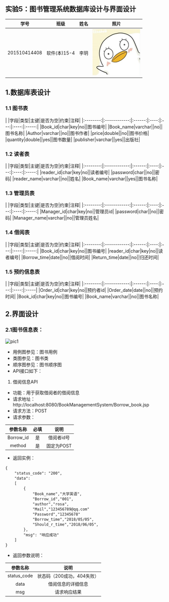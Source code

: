 
## 实验5：图书管理系统数据库设计与界面设计
|学号|班级|姓名|照片|
|:-------:|:-------------: | :----------:|:---:| 
|201510414408|软件(本)15-4|李玥|![flow1](../myself.jpg)|

## 1.数据库表设计
### 1.1 图书表
|
|字段|类型|主键|是否为空|约束|注释|
|:--------:|:------------:|:------:|:----:|:---:|:----:|:-----:|
|Book_id|char|key|no||图书编号|
|Book_name|varchar||no||图书名称|
|Author|varchar||no||图书作者|
|price|double||no||图书价格|
|quantity|double||yes||图书数量|
|publisher|varchar||yes||出版社|
### 1.2 读者表
|
|字段|类型|主键|是否为空|约束|注释|
|:--------:|:------------:|:------:|:----:|:---:|:----:|:-----:|
|reader_id|char|key|no||读者编号|
|password|char||no||密码|
|reader_name|varchar||no||姓名|
|Book_name|varchar||yes||图书名称|
### 1.3 管理员表
|
|字段|类型|主键|是否为空|约束|注释|
|:--------:|:------------:|:------:|:----:|:---:|:----:|:-----:|
|Manager_id|char|key|no||管理员id|
|password|char||no||密码|
|Manager_name|varchar||no||管理员姓名|
### 1.4 借阅表
|
|字段|类型|主键|是否为空|约束|注释|
|:--------:|:------------:|:------:|:----:|:---:|:----:|:-----:|
|Book_id|char|key|no||图书编号|
|reader_id|char|key|no||读者编号|
|Borrow_time|date||no||借阅时间|
|Return_time|date||no||归还时间|
### 1.5 预约信息表
|
|字段|类型|主键|是否为空|约束|注释|
|:--------:|:------------:|:------:|:----:|:---:|:----:|:-----|
|Order_id|char|key|no||预约者id|
|Order_date|date||no||预约时间|
|Book_id|char|key|no||图书编号|
|Book_name|varchar||no||图书名称|

## 2.界面设计
### 2.1图书信息表：
![pic1](t图书信息.png)
- 用例图参见：图书用例
- 类图参见：图书类
- 顺序图参见：图书顺序图
- API接口如下：

1. 借阅信息API

- 功能：用于获取借阅者的借阅信息
- 请求地址： http://localhost:8080/BookManagementSystem/Borrow_book.jsp
- 请求方法：POST
- 请求参数：

|参数名称|必填|说明|
|:-------:|:-------------: | :----------:|
|Borrow_id|是|借阅者id号|
|method|是|固定为POST|

- 返回实例：
```
{
    "status_code": "200",
    "data": 
    [
        {
            "Book_name","大学英语",
            "Borrow_id","001",
            "author","rosa",
            "Mail","123456789@qq.com"
            "Password","12345678"
            "Borrow_time","2018/05/05",
            "Should_r_time","2018/06/05",
        },
        "msg": "响应成功"
    ]
}
```
- 返回参数说明：
    
|参数名称|说明|
|:-------:|:-------------: |
|status_code|状态码（200成功，404失败）|
|data|借阅信息的详细信息|
|msg|请求响应结果|


